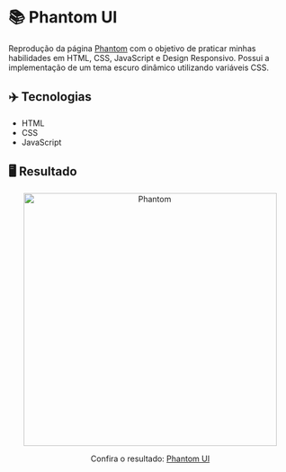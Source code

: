 # 📚 Phantom UI
Reprodução da página <a href="https://html5up.net/uploads/demos/phantom/">Phantom</a> com o objetivo de praticar minhas habilidades em HTML, CSS, JavaScript e Design Responsivo. Possui a implementação de um tema escuro dinâmico utilizando variáveis CSS.

## ✈️ Tecnologias
- HTML
- CSS
- JavaScript

## 🖥️ Resultado
<div align="center">
  <img alt="Phantom" src="https://i.imgur.com/JSOiJDW.png" width="450px"> 
  <p>Confira o resultado: <a href="https://phantom-ui-ruuuff.netlify.app/">Phantom UI</a></p>
</div>
